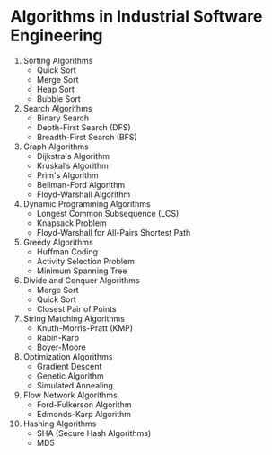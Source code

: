 <head>
    <meta charset="UTF-8">
    <meta name="viewport" content="width=device-width, initial-scale=1.0">
</head>
<body>
    <h1>Algorithms in Industrial Software Engineering</h1>
    <ol>
        <li>Sorting Algorithms
            <ul>
                <li>Quick Sort</li>
                <li>Merge Sort</li>
                <li>Heap Sort</li>
                <li>Bubble Sort</li>
            </ul>
        </li>
        <li>Search Algorithms
            <ul>
                <li>Binary Search</li>
                <li>Depth-First Search (DFS)</li>
                <li>Breadth-First Search (BFS)</li>
            </ul>
        </li>
        <li>Graph Algorithms
            <ul>
                <li>Dijkstra's Algorithm</li>
                <li>Kruskal’s Algorithm</li>
                <li>Prim's Algorithm</li>
                <li>Bellman-Ford Algorithm</li>
                <li>Floyd-Warshall Algorithm</li>
            </ul>
        </li>
        <li>Dynamic Programming Algorithms
            <ul>
                <li>Longest Common Subsequence (LCS)</li>
                <li>Knapsack Problem</li>
                <li>Floyd-Warshall for All-Pairs Shortest Path</li>
            </ul>
        </li>
        <li>Greedy Algorithms
            <ul>
                <li>Huffman Coding</li>
                <li>Activity Selection Problem</li>
                <li>Minimum Spanning Tree</li>
            </ul>
        </li>
        <li>Divide and Conquer Algorithms
            <ul>
                <li>Merge Sort</li>
                <li>Quick Sort</li>
                <li>Closest Pair of Points</li>
            </ul>
        </li>
        <li>String Matching Algorithms
            <ul>
                <li>Knuth-Morris-Pratt (KMP)</li>
                <li>Rabin-Karp</li>
                <li>Boyer-Moore</li>
            </ul>
        </li>
        <li>Optimization Algorithms
            <ul>
                <li>Gradient Descent</li>
                <li>Genetic Algorithm</li>
                <li>Simulated Annealing</li>
            </ul>
        </li>
        <li>Flow Network Algorithms
            <ul>
                <li>Ford-Fulkerson Algorithm</li>
                <li>Edmonds-Karp Algorithm</li>
            </ul>
        </li>
        <li>Hashing Algorithms
            <ul>
                <li>SHA (Secure Hash Algorithms)</li>
                <li>MD5</li>
            </ul>
        </li>
    </ol>
</body>

